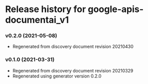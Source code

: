 # Release history for google-apis-documentai_v1

### v0.2.0 (2021-05-08)

* Regenerated from discovery document revision 20210430

### v0.1.0 (2021-03-31)

* Regenerated from discovery document revision 20210329
* Regenerated using generator version 0.2.0


